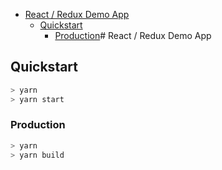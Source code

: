 - [React / Redux Demo App](#react--redux-demo-app)
  - [Quickstart](#quickstart)
    - [Production](#production)# React / Redux Demo App

## Quickstart

```bash
> yarn
> yarn start
```

### Production

```bash
> yarn
> yarn build
```
